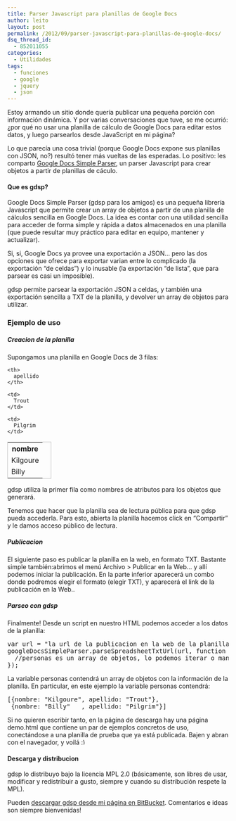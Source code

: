 ```yaml
---
title: Parser Javascript para planillas de Google Docs
author: leito
layout: post
permalink: /2012/09/parser-javascript-para-planillas-de-google-docs/
dsq_thread_id:
  - 852011055
categories:
  - Utilidades
tags:
  - funciones
  - google
  - jquery
  - json
---
```

Estoy armando un sitio donde quería publicar una pequeña porción con información dinámica. Y por varias conversaciones que tuve, se me ocurrió: ¿por qué no usar una planilla de cálculo de Google Docs para editar estos datos, y luego parsearlos desde JavaScript en mi página?

Lo que parecía una cosa trivial (porque Google Docs expone sus planillas con JSON, no?) resultó tener más vueltas de las esperadas. Lo positivo: les comparto [Google Docs Simple Parser][1], un parser Javascript para crear objetos a partir de planillas de cáculo.

<!--more-->

#### Que es gdsp?

Google Docs Simple Parser (gdsp para los amigos) es una pequeña librería Javascript que permite crear un array de objetos a partir de una planilla de cálculos sencilla en Google Docs. La idea es contar con una utilidad sencilla para acceder de forma simple y rápida a datos almacenados en una planilla (que puede resultar muy práctico para editar en equipo, mantener y actualizar).

Si, si, Google Docs ya provee una exportación a JSON&#8230; pero las dos opciones que ofrece para exportar varian entre lo complicado (la exportación &#8220;de celdas&#8221;) y lo inusable (la exportación &#8220;de lista&#8221;, que para parsear es casi un imposible).

gdsp permite parsear la exportación JSON a celdas, y también una exportación sencilla a TXT de la planilla, y devolver un array de objetos para utilizar.

### Ejemplo de uso

##### Creacion de la planilla

Supongamos una planilla en Google Docs de 3 filas:

<table style="width: 100px;border: solid 1px silver">
  <tr>
    <th>
      nombre
    </th>
    
    <th>
      apellido
    </th>
  </tr>
  
  <tr>
    <td>
      Kilgoure
    </td>
    
    <td>
      Trout
    </td>
  </tr>
  
  <tr>
    <td>
      Billy
    </td>
    
    <td>
      Pilgrim
    </td>
  </tr>
</table>

gdsp utiliza la primer fila como nombres de atributos para los objetos que generará.

Tenemos que hacer que la planilla sea de lectura pública para que gdsp pueda accederla. Para esto, abierta la planilla hacemos click en &#8220;Compartir&#8221; y le damos acceso público de lectura.

##### Publicacion

El siguiente paso es publicar la planilla en la web, en formato TXT. Bastante simple también:abrimos el menú Archivo > Publicar en la Web&#8230; y allí podemos iniciar la publicación. En la parte inferior aparecerá un combo donde podremos elegir el formato (elegir TXT), y aparecerá el link de la publicación en la Web..

##### Parseo con gdsp

Finalmente! Desde un script en nuestro HTML podemos acceder a los datos de la planilla:

<pre class="brush: jscript; title: ; notranslate" title="">var url = "la url de la publicacion en la web de la planilla";
googleDocsSimpleParser.parseSpreadsheetTxtUrl(url, function (personas) {
  //personas es un array de objetos, lo podemos iterar o manipular a gusto!
});
</pre>

La variable personas contendrá un array de objetos con la información de la planilla. En particular, en este ejemplo la variable personas contendrá:

<pre class="brush: jscript; title: ; notranslate" title="">[{nombre: "Kilgoure", apellido: "Trout"},
 {nombre: "Billy"   , apellido: "Pilgrim"}]
</pre>

Si no quieren escribir tanto, en la página de descarga hay una página demo.html que contiene un par de ejemplos concretos de uso, conectándose a una planilla de prueba que ya está publicada. Bajen y abran con el navegador, y voilá <img src="http://fernetjs.com/wp-includes/images/smilies/simple-smile.png" alt=":)" class="wp-smiley" style="height: 1em; max-height: 1em;" />

#### Descarga y distribucion

gdsp lo distribuyo bajo la licencia MPL 2.0 (básicamente, son libres de usar, modificar y redistribuir a gusto, siempre y cuando su distribución respete la MPL).

Pueden [descargar gdsp desde mi página en BitBucket][1]. Comentarios e ideas son siempre bienvenidas!

 [1]: http://code.ideasagiles.com/google-docs-simple-parser